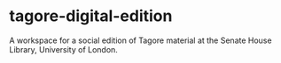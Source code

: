 # tagore-digital-edition

A workspace for a social edition of Tagore material at the Senate House Library, University of London.
